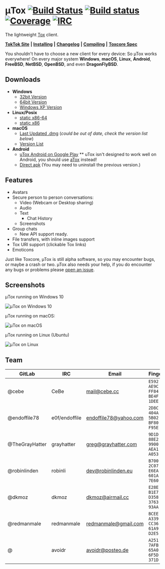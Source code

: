 # μTox [![Build Status](https://travis-ci.org/uTox/uTox.svg?branch=develop)](https://travis-ci.org/uTox/uTox) [![Build status](https://ci.appveyor.com/api/projects/status/github/utox/utox?branch=develop&svg=true)](https://ci.appveyor.com/project/utox/utox)  [![Coverage](https://img.shields.io/badge/coverage-0.01%25-red.svg)](#) [![IRC](https://img.shields.io/badge/freenode-%23utox-brightgreen.svg)](https://webchat.freenode.net/?channels=#utox)

The lightweight [Tox](https://github.com/TokTok/toxcore) client.

[**TokTok Site**](http://toktok.github.io/) **|** [**Installing**](docs/INSTALL.md) **|** [**Changelog**](CHANGELOG.md) **|** [**Compiling**](docs/BUILD.md) **|** [**Toxcore Spec**](https://toktok.github.io/spec)

You shouldn't have to choose a new client for every device: So µTox works everywhere! On every major system **Windows**, **macOS**, **Linux**, **Android**, **FreeBSD**, **NetBSD**, **OpenBSD**, and even **DragonFlyBSD**.

## Downloads
- **Windows**
  - [32bit Version](https://build.tox.chat/view/uTox/job/uTox_build_windows_x86_debug/lastSuccessfulBuild/artifact/utox_windows_x86_debug.zip)
  - [64bit Version](https://build.tox.chat/view/uTox/job/uTox_build_windows_x86-64_release/lastSuccessfulBuild/artifact/utox_windows_x86-64.zip)
  - [Windows XP Version](https://build.tox.chat/job/uTox-nightly-FOR-WIN-XP_build_windows_x86_debug/lastSuccessfulBuild/artifact/utox_nightly.zip)
- **Linux/Posix**
  - [static x86-64](https://build.tox.chat/view/uTox/job/uTox_build_linux_x86-64_release/lastSuccessfulBuild/artifact/utox_linux_x86-64.tar.xz)
  - [static x86](https://build.tox.chat/view/uTox/job/uTox_build_linux_x86_release/lastSuccessfulBuild/artifact/utox_linux_x86.tar.xz)
- **macOS**
  - [Last Updated .dmg](https://github.com/uTox/uTox/releases/download/v0.16.1/uTox-0.16.1.dmg) (*could be out of date, check the version list below*)
  - [Version List](https://github.com/uTox/uTox/releases)
- **Android**
  - [uTox Android on Google Play](https://play.google.com/apps/testing/tox.client.utox) ** uTox isn't designed to work well on Android,
    you should use [aTox](https://github.com/evilcorpltd/aTox/) instead!
  - [Direct apk](https://build.tox.chat/view/uTox/job/uTox_build_android_armhf_release/lastSuccessfulBuild/artifact/uTox.apk) (You may need to uninstall the previous version.)

## Features
- Avatars
- Secure person to person conversations:
  - Video (Webcam or Desktop sharing)
  - Audio
  - Text
    - Chat History
  - Screenshots
- Group chats
  - New API support ready.
- File transfers, with inline images support
- Tox URI support (clickable Tox links)
- Emoticons

Just like Toxcore, µTox is still alpha software, so you may encounter bugs, or maybe a crash or two. µTox also needs your help, if you do encounter any bugs or problems please [open an issue](https://github.com/uTox/uTox/issues/new).

## Screenshots
μTox running on Windows 10

![μTox on Windows 10](images/utox-windows10.png "μTox running on Windows 10")

μTox running on macOS:

![μTox on macOS](images/utox-osx.png "μTox running on macOS")

μTox running on Linux (Ubuntu)

![μTox on Linux](images/utox-linux.png "μTox running on Linux (Ubuntu)")

## Team
GitLab | IRC | Email | Fingerprint
--- | --- | --- | ---
@cebe | CeBe | mail@cebe.cc | `E592 6050 AE9C 234A FF84 96FE BE4F 41DE 1DEE EED0`
@endoffile78 | e0f/endoffile | endoffile78@yahoo.com | `2D8C F71C 404A 1688 5B02  1461 BF80 7C5D F95E C4E3`
@TheGrayHatter | grayhatter | greg@grayhatter.com | `9D1D 5990 88E2 23DD 9900 7DE2 AEA1 0D4E A053 0876`
@robinlinden | robinli | dev@robinlinden.eu | `B700 8FF1 2C07 9BF6 E6EA 19D1 601A 604B 7E60 5776`
@dkmoz | dkmoz | dkmoz@airmail.cc | `E28E 7252 B1E7 FCFE D358  CF8E 3763 B3A7 93AA FA0F`
@redmanmale | redmanmale | redmanmale@gmail.com | `BCEE 99DC A339 ABF9 CC36  428D 61A9 B9AF D2E5 3885`
@ | avoidr | avoidr@posteo.de | `A251 56FC 7AFB 5C03 65A0  407E 6F5D D1C5 371D E665`

